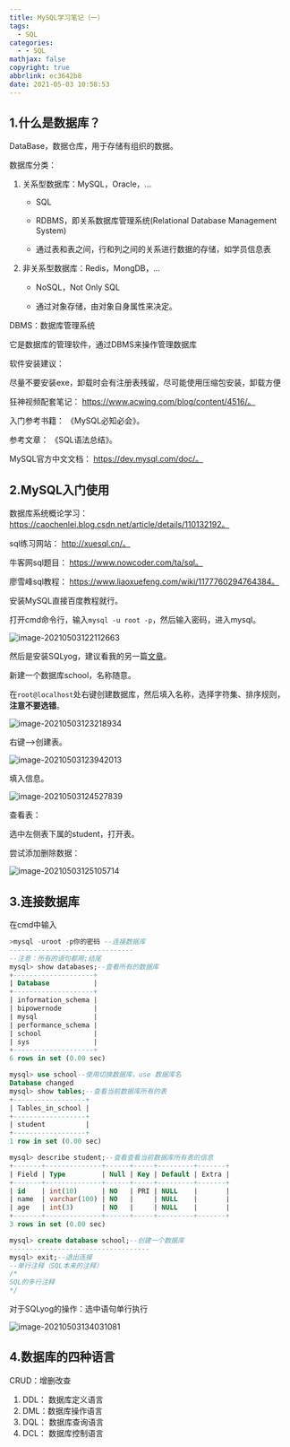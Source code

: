 ```yaml
---
title: MySQL学习笔记（一）
tags:
  - SQL
categories:
  - - SQL
mathjax: false
copyright: true
abbrlink: ec3642b8
date: 2021-05-03 10:58:53
---
```


## 1.什么是数据库？

DataBase，数据仓库，用于存储有组织的数据。

数据库分类：

1. 关系型数据库：MySQL，Oracle，...

   - SQL

   - RDBMS，即关系数据库管理系统(Relational Database Management System)

   - 通过表和表之间，行和列之间的关系进行数据的存储，如学员信息表

2. 非关系型数据库：Redis，MongDB，...

   - NoSQL，Not Only SQL

   - 通过对象存储，由对象自身属性来决定。

<!--more-->

DBMS：数据库管理系统

它是数据库的管理软件，通过DBMS来操作管理数据库

软件安装建议：

尽量不要安装exe，卸载时会有注册表残留，尽可能使用压缩包安装，卸载方便

狂神视频配套笔记： https://www.acwing.com/blog/content/4516/。

入门参考书籍： 《MySQL必知必会》。

参考文章： 《SQL语法总结》。

MySQL官方中文文档： https://dev.mysql.com/doc/。

## 2.MySQL入门使用

数据库系统概论学习： https://caochenlei.blog.csdn.net/article/details/110132192。

sql练习网站： http://xuesql.cn/。

牛客网sql题目： https://www.nowcoder.com/ta/sql。

廖雪峰sql教程： https://www.liaoxuefeng.com/wiki/1177760294764384。

安装MySQL直接百度教程就行。

打开cmd命令行，输入`mysql -u root -p`，然后输入密码，进入mysql。

![image-20210503122112663](MySQL学习笔记（一）/image-20210503122112663.png)

然后是安装SQLyog，建议看我的另一篇[文章](https://grant1499.github.io/2021/04/27/%E4%BD%BF%E7%94%A8SQL%E7%9A%84%E4%B8%A4%E4%B8%AA%E5%B7%A5%E5%85%B7/)。

新建一个数据库school，名称随意。

在`root@localhost`处右键创建数据库，然后填入名称，选择字符集、排序规则，**注意不要选错**。

![image-20210503123218934](MySQL学习笔记（一）/image-20210503123218934.png)

右键-->创建表。

![image-20210503123942013](MySQL学习笔记（一）/image-20210503123942013.png)

填入信息。

![image-20210503124527839](MySQL学习笔记（一）/image-20210503124527839.png)

查看表：

选中左侧表下属的student，打开表。

尝试添加删除数据：

![image-20210503125105714](MySQL学习笔记（一）/image-20210503125105714.png)

## 3.连接数据库

在cmd中输入

```sql
>mysql -uroot -p你的密码 --连接数据库
-------------------------------
--注意：所有的语句都用;结尾
mysql> show databases;--查看所有的数据库
+--------------------+
| Database           |
+--------------------+
| information_schema |
| bipowernode        |
| mysql              |
| performance_schema |
| school             |
| sys                |
+--------------------+
6 rows in set (0.00 sec)

mysql> use school--使用切换数据库，use 数据库名
Database changed
mysql> show tables;--查看当前数据库所有的表
+------------------+
| Tables_in_school |
+------------------+
| student          |
+------------------+
1 row in set (0.00 sec)

mysql> describe student;--查看查看当前数据库所有表的信息
+-------+--------------+------+-----+---------+-------+
| Field | Type         | Null | Key | Default | Extra |
+-------+--------------+------+-----+---------+-------+
| id    | int(10)      | NO   | PRI | NULL    |       |
| name  | varchar(100) | NO   |     | NULL    |       |
| age   | int(3)       | NO   |     | NULL    |       |
+-------+--------------+------+-----+---------+-------+
3 rows in set (0.00 sec)

mysql> create database school;--创建一个数据库
-----------------------------------
mysql> exit;--退出连接
--单行注释（SQL本来的注释）
/*
SQL的多行注释
*/
```

对于SQLyog的操作：选中语句单行执行

![image-20210503134031081](MySQL学习笔记（一）/image-20210503134031081.png)

## 4.数据库的四种语言

CRUD：增删改查

1. DDL： 数据库定义语言
2. DML：数据库操作语言
3. DQL： 数据库查询语言
4. DCL：  数据库控制语言
